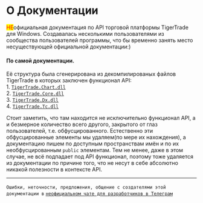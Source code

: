 # О Документации

<mark style="color:red;">НЕ</mark>официальная документация по API торговой платформы TigerTrade для Windows. Создавалась несколькими пользователями из сообщества пользователей программы, что бы временно занять место несуществующей официальной документации:)

#### По самой документации.&#x20;

Её структура была сгенерирована из декомпилированых файлов TigerTrade в которых заключен функционал API: \
1\.  [`TigerTrade.Chart.dll`](https://tigertrade.gitbook.io/doc/tech/tigertrade.chart)\
2\. [`TigerTrade.Core.dll`](https://tigertrade.gitbook.io/doc/tech/tigertrade.core)\
3\. [`TigerTrade.Dx.dll`](https://tigertrade.gitbook.io/doc/tech/tigertrade.dx)\
4\. [`TigerTrade.Tc.dll`](https://tigertrade.gitbook.io/doc/tech/tigertrade.tc)

Стоит заметить, что там находится не исключительно функционал API, а и безмерное количество всего другого, закрытого от глаз пользователей, т.е. обфусцированного. Естественно эти обфусцированные элементы мы удаляем(по мере их нахождения), а документацию пишем по доступным пространствам имён и по их необфусцированным `public` элементам. Тем не менее, даже в этом случае, не всё подпадает под API функционал, поэтому тоже удаляется из документации по причине того, что не несут в себе абсолютно никакой полезности в контексте API.&#x20;

****

​`Ошибки, неточности, предложения, общение с создателями этой документации в` [`неофициальном чате для разработчиков в Телеграм`](https://t.me/tigertradedev\_new)
